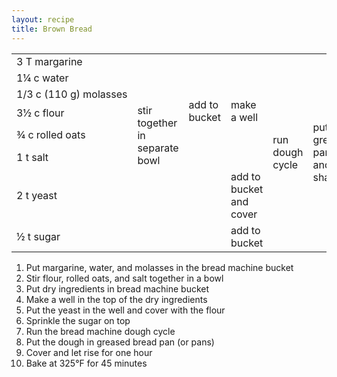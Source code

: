 ```yaml
---
layout: recipe
title: Brown Bread
---
```

<table>
<tr>
  <td>3&nbsp;T&nbsp;margarine</td>
  <td class="righthide" rowspan="3">&nbsp;</td>
  <td rowspan="6">add to bucket</td>
  <td rowspan="6">make a well</td>
  <td rowspan="8">run dough cycle</td>
  <td rowspan="8">put in greased pan(s) and shape</td>
  <td rowspan="8">cover and let rise 1 hour</td>
  <td rowspan="8">bake at 325&deg;F for 45 minutes</td>
</tr>
<tr>
  <td>1&#188;&nbsp;c&nbsp;water</td>
</tr>
<tr>
  <td>1/3&nbsp;c&nbsp;(110&nbsp;g)&nbsp;molasses</td>
</tr>
<tr>
  <td>3&#189;&nbsp;c&nbsp;flour</td>
  <td rowspan="3">stir together in separate bowl</td>
</tr>
<tr>
  <td>&#190;&nbsp;c&nbsp;rolled oats</td>
</tr>
<tr>
  <td>1&nbsp;t&nbsp;salt</td>
</tr>
<tr>
  <td>2&nbsp;t&nbsp;yeast</td>
  <td colspan="2" class="righthide">&nbsp;</td>
  <td>add to bucket and cover</td>
</tr>
<tr>
  <td>&#189;&nbsp;t&nbsp;sugar</td>
  <td colspan="2" class="righthide">&nbsp;</td>
  <td>add to bucket</td>
</tr>
</table>

1. Put margarine, water, and molasses in the bread machine bucket
1. Stir flour, rolled oats, and salt together in a bowl
1. Put dry ingredients in bread machine bucket
1. Make a well in the top of the dry ingredients
1. Put the yeast in the well and cover with the flour
1. Sprinkle the sugar on top
1. Run the bread machine dough cycle
1. Put the dough in greased bread pan (or pans)
1. Cover and let rise for one hour
1. Bake at 325&deg;F for 45 minutes
